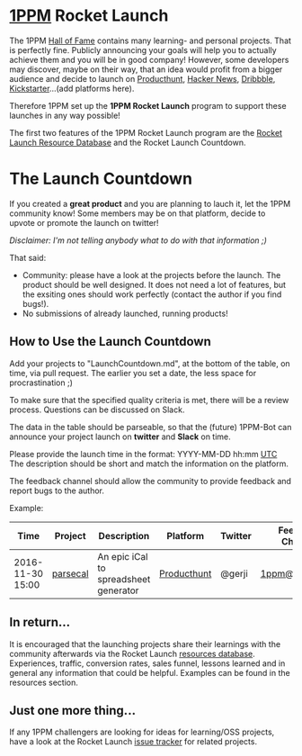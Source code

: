 # [1PPM](http://1ppm.club) Rocket Launch

The 1PPM [Hall of Fame](https://github.com/1ppm/1ppmLog/blob/master/HallOfFame.md) contains many learning- and personal projects. That is perfectly fine. Publicly announcing your goals will help you to actually achieve them and you will be in good company! However, some developers may discover, maybe on their way, that an idea would profit from a bigger audience and decide to launch on [Producthunt](https://www.producthunt.com/), [Hacker News](https://news.ycombinator.com/), [Dribbble](https://dribbble.com/), [Kickstarter](https://www.kickstarter.com/)...(add platforms here).

Therefore 1PPM set up the **1PPM Rocket Launch** program to support these launches in any way possible!

The first two features of the 1PPM Rocket Launch program are the [Rocket Launch Resource Database](/resources) and the Rocket Launch Countdown.

# The Launch Countdown

If you created a **great product** and you are planning to lauch it, let the 1PPM community know! Some members may be on that platform, decide to upvote or promote the launch on twitter!

*Disclaimer: I'm not telling anybody what to do with that information ;)*



That said:
* Community: please have a look at the projects before the launch. The product should be well designed. It does not need a lot of features, but the exsiting ones should work perfectly (contact the author if you find bugs!).
* No submissions of already launched, running products!

## How to Use the Launch Countdown

Add your projects to "LaunchCountdown.md", at the bottom of the table, on time, via pull request. The earlier you set a date, the less space for procrastination ;)

 To make sure that the specified quality criteria is met, there will be a review process. Questions can be discussed on Slack.

The data in the table should be parseable, so that the (future) 1PPM-Bot can announce your project launch on **twitter** and **Slack** on time.

Please provide the launch time in the format: YYYY-MM-DD hh:mm [UTC](https://www.timeanddate.com/time/aboututc.html)
The description should be short and match the information on the platform.

The feedback channel should allow the community to provide feedback and report bugs to the author.

Example:

|Time   |Project                                                |Description             |Platform| Twitter | Feedback Channel | Campaign Link |
|--------|------------------------------------------------------|------------------------------------------------|---------|---------|---------|---------|
|2016-11-30 15:00 | [parsecal](https://github.com/ggerhard/parsecal)     | An epic iCal to spreadsheet generator |[Producthunt](https://www.producthunt.com/) |@gerji| [1ppm@1ppm.club](mailto:1ppm.club)| https://www.producthunt.com/posts... |

## In return...

It is encouraged that the launching projects share their learnings with the community afterwards via the Rocket Launch [resources database](/resources). Experiences, traffic, conversion rates, sales funnel, lessons learned and in general any information that could be helpful. Examples can be found in the resources section.

## Just one more thing...
If any 1PPM challengers are looking for ideas for learning/OSS projects, have a look at the Rocket Launch [issue tracker](https://github.com/1ppm/RocketLaunch/issues) for related projects.
